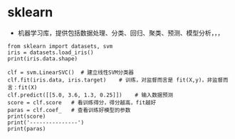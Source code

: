 # sklearn

+ 机器学习库，提供包括数据处理、分类、回归、聚类、预测、模型分析，，，

```python3
from sklearn import datasets, svm
iris = datasets.load_iris()
print(iris.data.shape)

clf = svm.LinearSVC()  # 建立线性SVM分类器
clf.fit(iris.data, iris.target)    # 训练，对监督而言是 fit(X,y)，非监督而言：fit(X)
clf.predict([[5.0, 3.6, 1.3, 0.25]])    # 输入数据预测
score = clf.score   # 看训练得分，得分越高，fit越好
paras = clf.coef_   # 查看训练好模型的参数
print(score)
print('---------------')
print(paras)
```

